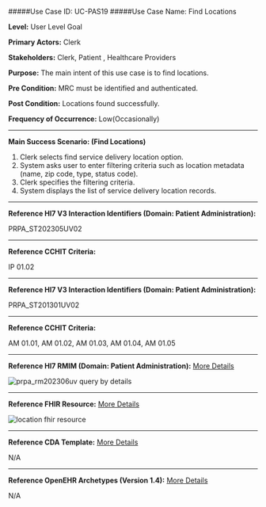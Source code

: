 #####Use Case ID: UC-PAS19
#####Use Case Name: Find Locations

**Level:**                     User Level Goal

**Primary Actors:**            Clerk

**Stakeholders:**              Clerk, Patient , Healthcare Providers

**Purpose:**                   The main intent of this use case is to find locations.

**Pre Condition:**             MRC must be identified and authenticated.

**Post Condition:**            Locations found successfully.

**Frequency of Occurrence:**   Low(Occasionally)
__________________________________________________________
**Main Success Scenario: (Find Locations)**

1. Clerk selects find service delivery location option.
2. System asks user to enter filtering criteria such as location metadata (name, zip code, type, status code).
3. Clerk specifies the filtering criteria.
4. System displays the list of service delivery location records.

________________________________________________________________________
**Reference Hl7 V3 Interaction Identifiers (Domain: Patient Administration):**

PRPA_ST202305UV02
_______________________________________________________________
**Reference CCHIT Criteria:**

IP 01.02
________________________________________________________________________
**Reference Hl7 V3 Interaction Identifiers (Domain: Patient Administration):**

PRPA_ST201301UV02
_______________________________________________________________
**Reference CCHIT Criteria:**

AM 01.01, AM 01.02, AM 01.03, AM 01.04, AM 01.05

_______________________________________________________________
**Reference Hl7 RMIM (Domain: Patient Administration):**
[More Details](http://www.hl7.org/implement/standards/product_brief.cfm?product_id=306)

![prpa_rm202306uv query by details](https://f.cloud.github.com/assets/5391320/1295200/0ddde126-30a7-11e3-9856-bb39c787d057.png)
_______________________________________________________________
**Reference FHIR Resource:**
[More Details](http://www.hl7.org/implement/standards/fhir/resourcelist.html)

![location fhir resource](https://f.cloud.github.com/assets/5391320/1295189/b51b8674-30a6-11e3-8883-30c0c9cb1534.png)
_______________________________________________________________
**Reference CDA Template:**
[More Details](http://www.hl7.org/Special/committees/structure/index.cfm)

N/A
_______________________________________________________________
**Reference OpenEHR Archetypes (Version 1.4):**
[More Details](http://www.openehr.org/ckm/)

N/A





